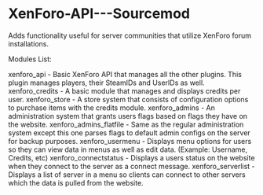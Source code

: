 XenForo-API---Sourcemod
=======================

Adds functionality useful for server communities that utilize XenForo forum installations.

Modules List:

xenforo_api - Basic XenForo API that manages all the other plugins. This plugin manages players, their SteamIDs and UserIDs as well.
xenforo_credits - A basic module that manages and displays credits per user.
xenforo_store - A store system that consists of configuration options to purchase items with the credits module.
xenforo_admins - An administration system that grants users flags based on flags they have on the website.
xenforo_admins_flatfile - Same as the regular administration system except this one parses flags to default admin configs on the server for backup purposes.
xenforo_usermenu - Displays menu options for users so they can view data in menus as well as edit data. (Example: Username, Credits, etc)
xenforo_connectstatus - Displays a users status on the website when they connect to the server as a connect message.
xenforo_serverlist - Displays a list of server in a menu so clients can connect to other servers which the data is pulled from the website.
